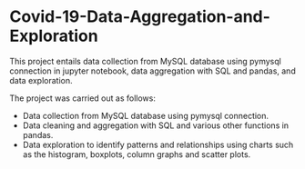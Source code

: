 # Covid-19-Data-Aggregation-and-Exploration
This project entails data collection from MySQL database using pymysql connection in jupyter notebook, data aggregation with SQL and pandas,  and data exploration.

The project was carried out as follows:
* Data collection from MySQL database using pymysql connection.
* Data cleaning and aggregation with SQL and various other functions in pandas.
* Data exploration to identify patterns and relationships using charts such as the histogram, boxplots, column graphs and scatter plots.
